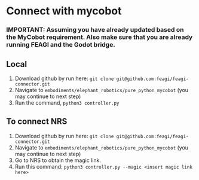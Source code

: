 # Connect with mycobot
### IMPORTANT: Assuming you have already updated based on the MyCobot requirement. Also make sure that you are already running FEAGI and the Godot bridge.
## Local
1) Download github by run here: `git clone git@github.com:feagi/feagi-connector.git`
2) Navigate to `embodiments/elephant_robotics/pure_python_mycobot` (you may continue to next step)
3) Run the command, `python3 controller.py`

## To connect NRS
1) Download github by run here: `git clone git@github.com:feagi/feagi-connector.git`
2) Navigate to `embodiments/elephant_robotics/pure_python_mycobot` (you may continue to next step)
3) Go to NRS to obtain the magic link.
4) Run this command: `python3 controller.py --magic <insert magic link here>`
